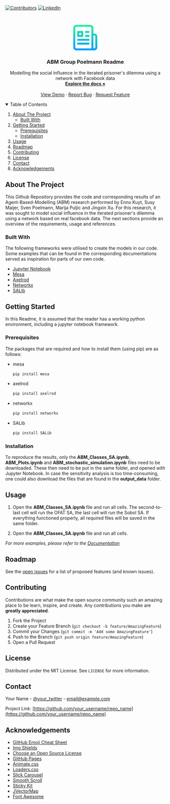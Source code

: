 <!--
*** Thanks for checking out the Best-README-Template. If you have a suggestion
*** that would make this better, please fork the repo and create a pull request
*** or simply open an issue with the tag "enhancement".
*** Thanks again! Now go create something AMAZING! :D
-->



<!-- PROJECT SHIELDS -->
<!--
*** I'm using markdown "reference style" links for readability.
*** Reference links are enclosed in brackets [ ] instead of parentheses ( ).
*** See the bottom of this document for the declaration of the reference variables
*** for contributors-url, forks-url, etc. This is an optional, concise syntax you may use.
*** https://www.markdownguide.org/basic-syntax/#reference-style-links
-->
[![Contributors][contributors-shield]][contributors-url]
[![LinkedIn][linkedin-shield]][linkedin-url]



<!-- PROJECT LOGO -->
<br />
<p align="center">
  <a href="https://github.com/ennokuyt/ABM">
    <img src="images/logo.png" alt="Logo" width="80" height="80">
  </a>

  <h3 align="center">ABM Group Poelmann Readme</h3>

  <p align="center">
    Modelling the social influence in the iterated prisoner's dilemma using a network with Facebook data
    <br />
    <a href="https://github.com/ennokuyt/ABM"><strong>Explore the docs »</strong></a>
    <br />
    <br />
    <a href="https://github.com/ennokuyt/ABM">View Demo</a>
    ·
    <a href="https://github.com/ennokuyt/ABM/issues">Report Bug</a>
    ·
    <a href="https://github.com/ennokuyt/ABM/issues">Request Feature</a>
  </p>
</p>



<!-- TABLE OF CONTENTS -->
<details open="open">
  <summary>Table of Contents</summary>
  <ol>
    <li>
      <a href="#about-the-project">About The Project</a>
      <ul>
        <li><a href="#built-with">Built With</a></li>
      </ul>
    </li>
    <li>
      <a href="#getting-started">Getting Started</a>
      <ul>
        <li><a href="#prerequisites">Prerequisites</a></li>
        <li><a href="#installation">Installation</a></li>
      </ul>
    </li>
    <li><a href="#usage">Usage</a></li>
    <li><a href="#roadmap">Roadmap</a></li>
    <li><a href="#contributing">Contributing</a></li>
    <li><a href="#license">License</a></li>
    <li><a href="#contact">Contact</a></li>
    <li><a href="#acknowledgements">Acknowledgements</a></li>
  </ol>
</details>



<!-- ABOUT THE PROJECT -->
## About The Project

This Github Repository provides the code and corresponding results of an Agent-Based-Modelling (ABM) research performed by Enno Kuyt, Susy Maijer, Sven Poelmann, Marija Puljic and Jingxin Xu. For this research, it was sought to model social influence in the iterated prisoner's dilemma using a network based on real facebook data. The next sections provide an overview of the requirements, usage and references.

### Built With

The following frameworks were utilised to create the models in our code. Some examples that can be found in the corresponding documentations served as inspiration for parts of our own code. 

* [Jupyter Notebook](https://jupyter-notebook.readthedocs.io/en/stable/)
* [Mesa](https://mesa.readthedocs.io/en/stable/)
* [Axelrod](https://axelrod.readthedocs.io/en/stable/)
* [Networkx](https://readthedocs.org/projects/networkx/)
* [SALib](https://salib.readthedocs.io/en/latest/)


<!-- GETTING STARTED -->
## Getting Started

In this Readme, it is assumed that the reader has a working python environment, including a jupyter notebook framework.

### Prerequisites

The packages that are required and how to install them (using pip) are as follows:
* mesa
  ```sh
  pip install mesa
  ```
* axelrod
  ```sh
  pip install axelrod
  ```
* networkx
  ```sh
  pip install networkx
  ```
* SALib
  ```sh
  pip install SALib
  ```

### Installation

To reproduce the results, only the **ABM_Classes_SA.ipynb**, **ABM_Plots.ipynb** and **ABM_stochastic_simulation.ipynb** files need to be downloaded. These then need to be put in the same folder, and opened with Jupyter Notebook. In case the sensitivity analysis is too time-consuming, one could also download the files that are found in the **output_data** folder. 


<!-- USAGE EXAMPLES -->
## Usage

1. Open the **ABM_Classes_SA.ipynb** file and run all cells. The second-to-last cell will run the OFAT SA, the last cell will run the Sobol SA. If everything functioned properly, all required files will be saved in the same folder. 

2. Open the **ABM_Classes_SA.ipynb** file and run all cells.

_For more examples, please refer to the [Documentation](https://example.com)_



<!-- ROADMAP -->
## Roadmap

See the [open issues](https://github.com/othneildrew/Best-README-Template/issues) for a list of proposed features (and known issues).



<!-- CONTRIBUTING -->
## Contributing

Contributions are what make the open source community such an amazing place to be learn, inspire, and create. Any contributions you make are **greatly appreciated**.

1. Fork the Project
2. Create your Feature Branch (`git checkout -b feature/AmazingFeature`)
3. Commit your Changes (`git commit -m 'Add some AmazingFeature'`)
4. Push to the Branch (`git push origin feature/AmazingFeature`)
5. Open a Pull Request



<!-- LICENSE -->
## License

Distributed under the MIT License. See `LICENSE` for more information.



<!-- CONTACT -->
## Contact

Your Name - [@your_twitter](https://twitter.com/your_username) - email@example.com

Project Link: [https://github.com/your_username/repo_name](https://github.com/your_username/repo_name)



<!-- ACKNOWLEDGEMENTS -->
## Acknowledgements
* [GitHub Emoji Cheat Sheet](https://www.webpagefx.com/tools/emoji-cheat-sheet)
* [Img Shields](https://shields.io)
* [Choose an Open Source License](https://choosealicense.com)
* [GitHub Pages](https://pages.github.com)
* [Animate.css](https://daneden.github.io/animate.css)
* [Loaders.css](https://connoratherton.com/loaders)
* [Slick Carousel](https://kenwheeler.github.io/slick)
* [Smooth Scroll](https://github.com/cferdinandi/smooth-scroll)
* [Sticky Kit](http://leafo.net/sticky-kit)
* [JVectorMap](http://jvectormap.com)
* [Font Awesome](https://fontawesome.com)





<!-- MARKDOWN LINKS & IMAGES -->
<!-- https://www.markdownguide.org/basic-syntax/#reference-style-links -->
[contributors-shield]: https://img.shields.io/github/contributors/othneildrew/Best-README-Template.svg?style=for-the-badge
[contributors-url]: https://github.com/ennokuyt/ABM/graphs/contributors
[linkedin-shield]: https://img.shields.io/badge/-LinkedIn-black.svg?style=for-the-badge&logo=linkedin&colorB=555
[linkedin-url]: https://nl.linkedin.com/in/susy-maijer-7645b678
[product-screenshot]: images/screenshot.png
